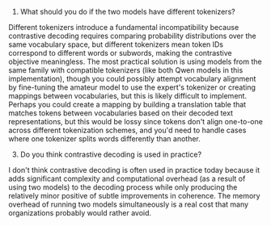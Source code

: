 1. What should you do if the two models have different tokenizers?
   
Different tokenizers introduce a fundamental incompatibility because contrastive decoding requires comparing probability distributions over the same vocabulary space, but different tokenizers mean token IDs correspond to different words or subwords, making the contrastive objective meaningless. The most practical solution is using models from the same family with compatible tokenizers (like both Qwen models in this implementation), though you could possibly attempt vocabulary alignment by fine-tuning the amateur model to use the expert's tokenizer or creating mappings between vocabularies, but this is likely difficult to implement. Perhaps you could create a mapping by building a translation table that matches tokens between vocabularies based on their decoded text representations, but this would be lossy since tokens don't align one-to-one across different tokenization schemes, and you'd need to handle cases where one tokenizer splits words differently than another.
 
3. Do you think contrastive decoding is used in practice?

I don't think contrastive decoding is often used in practice today because it adds significant complexity and computational overhead (as a result of using two models) to the decoding process while only producing the relatively minor positive of subtle improvements in coherence. The memory overhead of running two models simultaneously is a real cost that many organizations probably would rather avoid.
